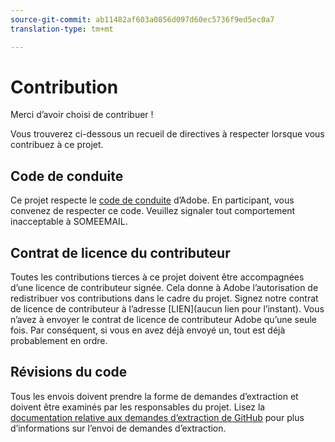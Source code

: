 ```yaml
---
source-git-commit: ab11482af603a0856d097d60ec5736f9ed5ec0a7
translation-type: tm+mt

---
```

# Contribution

Merci d’avoir choisi de contribuer !

Vous trouverez ci-dessous un recueil de directives à respecter lorsque vous contribuez à ce projet.

## Code de conduite

Ce projet respecte le [code de conduite](https://git.corp.adobe.com/OpenSourceAdvisoryBoard/starter-repo/blob/master/CODE_OF_CONDUCT.md) d’Adobe. En participant, vous convenez de respecter ce code. Veuillez signaler tout comportement inacceptable à SOMEEMAIL.

## Contrat de licence du contributeur

Toutes les contributions tierces à ce projet doivent être accompagnées d’une licence de contributeur signée. Cela donne à Adobe l’autorisation de redistribuer vos contributions dans le cadre du projet. Signez notre contrat de licence de contributeur à l’adresse [LIEN](aucun lien pour l’instant). Vous n’avez à envoyer le contrat de licence de contributeur Adobe qu’une seule fois. Par conséquent, si vous en avez déjà envoyé un, tout est déjà probablement en ordre.

## Révisions du code

Tous les envois doivent prendre la forme de demandes d’extraction et doivent être examinés par les responsables du projet. Lisez la [documentation relative aux demandes d’extraction de GitHub](https://help.github.com/articles/about-pull-requests/) pour plus d’informations sur l’envoi de demandes d’extraction.

